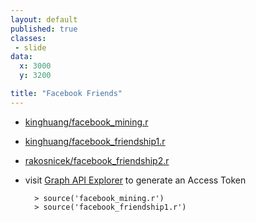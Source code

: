 ```yaml
---
layout: default
published: true
classes:
 - slide
data:
  x: 3000
  y: 3200

title: "Facebook Friends"
---
```

* [kinghuang/facebook_mining.r](https://gist.github.com/kinghuang/6067917)
* [kinghuang/facebook_friendship1.r](https://gist.github.com/kinghuang/6068011)
* [rakosnicek/facebook_friendship2.r](https://gist.github.com/rakosnicek/1632567)
* visit [Graph API Explorer](https://developers.facebook.com/tools/explorer) to generate an Access Token

		> source('facebook_mining.r')
		> source('facebook_friendship1.r')

